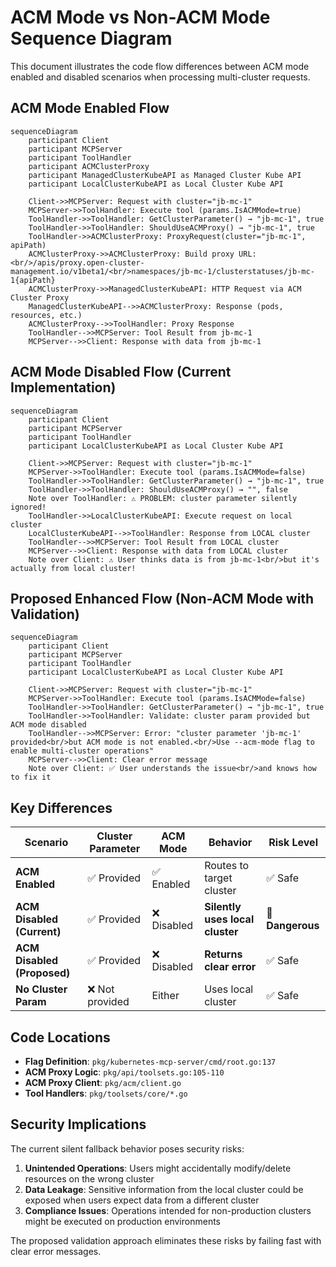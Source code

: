 # ACM Mode vs Non-ACM Mode Sequence Diagram

This document illustrates the code flow differences between ACM mode enabled and disabled scenarios when processing multi-cluster requests.

## ACM Mode Enabled Flow

```mermaid
sequenceDiagram
    participant Client
    participant MCPServer
    participant ToolHandler
    participant ACMClusterProxy
    participant ManagedClusterKubeAPI as Managed Cluster Kube API
    participant LocalClusterKubeAPI as Local Cluster Kube API

    Client->>MCPServer: Request with cluster="jb-mc-1"
    MCPServer->>ToolHandler: Execute tool (params.IsACMMode=true)
    ToolHandler->>ToolHandler: GetClusterParameter() → "jb-mc-1", true
    ToolHandler->>ToolHandler: ShouldUseACMProxy() → "jb-mc-1", true
    ToolHandler->>ACMClusterProxy: ProxyRequest(cluster="jb-mc-1", apiPath)
    ACMClusterProxy->>ACMClusterProxy: Build proxy URL:<br/>/apis/proxy.open-cluster-management.io/v1beta1/<br/>namespaces/jb-mc-1/clusterstatuses/jb-mc-1{apiPath}
    ACMClusterProxy->>ManagedClusterKubeAPI: HTTP Request via ACM Cluster Proxy
    ManagedClusterKubeAPI-->>ACMClusterProxy: Response (pods, resources, etc.)
    ACMClusterProxy-->>ToolHandler: Proxy Response
    ToolHandler-->>MCPServer: Tool Result from jb-mc-1
    MCPServer-->>Client: Response with data from jb-mc-1
```

## ACM Mode Disabled Flow (Current Implementation)

```mermaid
sequenceDiagram
    participant Client
    participant MCPServer
    participant ToolHandler
    participant LocalClusterKubeAPI as Local Cluster Kube API

    Client->>MCPServer: Request with cluster="jb-mc-1"
    MCPServer->>ToolHandler: Execute tool (params.IsACMMode=false)
    ToolHandler->>ToolHandler: GetClusterParameter() → "jb-mc-1", true
    ToolHandler->>ToolHandler: ShouldUseACMProxy() → "", false
    Note over ToolHandler: ⚠️ PROBLEM: cluster parameter silently ignored!
    ToolHandler->>LocalClusterKubeAPI: Execute request on local cluster
    LocalClusterKubeAPI-->>ToolHandler: Response from LOCAL cluster
    ToolHandler-->>MCPServer: Tool Result from LOCAL cluster
    MCPServer-->>Client: Response with data from LOCAL cluster
    Note over Client: ⚠️ User thinks data is from jb-mc-1<br/>but it's actually from local cluster!
```

## Proposed Enhanced Flow (Non-ACM Mode with Validation)

```mermaid
sequenceDiagram
    participant Client
    participant MCPServer
    participant ToolHandler
    participant LocalClusterKubeAPI as Local Cluster Kube API

    Client->>MCPServer: Request with cluster="jb-mc-1"
    MCPServer->>ToolHandler: Execute tool (params.IsACMMode=false)
    ToolHandler->>ToolHandler: GetClusterParameter() → "jb-mc-1", true
    ToolHandler->>ToolHandler: Validate: cluster param provided but ACM mode disabled
    ToolHandler-->>MCPServer: Error: "cluster parameter 'jb-mc-1' provided<br/>but ACM mode is not enabled.<br/>Use --acm-mode flag to enable multi-cluster operations"
    MCPServer-->>Client: Clear error message
    Note over Client: ✅ User understands the issue<br/>and knows how to fix it
```

## Key Differences

| Scenario | Cluster Parameter | ACM Mode | Behavior | Risk Level |
|----------|------------------|----------|----------|------------|
| **ACM Enabled** | ✅ Provided | ✅ Enabled | Routes to target cluster | ✅ Safe |
| **ACM Disabled (Current)** | ✅ Provided | ❌ Disabled | **Silently uses local cluster** | 🚨 **Dangerous** |
| **ACM Disabled (Proposed)** | ✅ Provided | ❌ Disabled | **Returns clear error** | ✅ Safe |
| **No Cluster Param** | ❌ Not provided | Either | Uses local cluster | ✅ Safe |

## Code Locations

- **Flag Definition**: `pkg/kubernetes-mcp-server/cmd/root.go:137`
- **ACM Proxy Logic**: `pkg/api/toolsets.go:105-110`
- **ACM Proxy Client**: `pkg/acm/client.go`
- **Tool Handlers**: `pkg/toolsets/core/*.go`

## Security Implications

The current silent fallback behavior poses security risks:

1. **Unintended Operations**: Users might accidentally modify/delete resources on the wrong cluster
2. **Data Leakage**: Sensitive information from the local cluster could be exposed when users expect data from a different cluster
3. **Compliance Issues**: Operations intended for non-production clusters might be executed on production environments

The proposed validation approach eliminates these risks by failing fast with clear error messages.